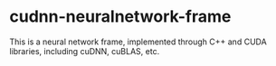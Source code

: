# cudnn-neuralnetwork-frame
This is a neural network frame, implemented through C++ and CUDA libraries, including cuDNN, cuBLAS, etc.
